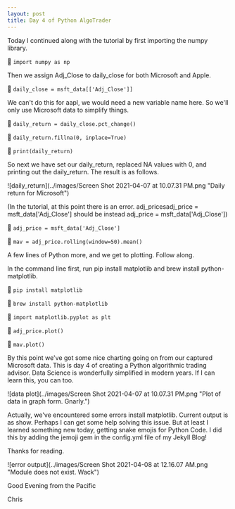 ```yaml
---
layout: post
title: Day 4 of Python AlgoTrader
---
```



Today I continued along with the tutorial by first importing the numpy library.


:snake: `import numpy as np`


Then we assign Adj_Close to daily_close for both Microsoft and Apple.


:snake: `daily_close = msft_data[['Adj_Close']]`


We can't do this for aapl, we would need a new variable name here. So we'll only use Microsoft data to simplify things.


:snake: `daily_return = daily_close.pct_change()`


:snake: `daily_return.fillna(0, inplace=True)`


:snake: `print(daily_return)`


So next we have set our daily_return, replaced NA values with 0, and printing out the daily_return. The result is as follows. 


![daily_return](../images/Screen Shot 2021-04-07 at 10.07.31 PM.png "Daily return for Microsoft")


(In the tutorial, at this point there is an error. adj_pricesadj_price = msft_data['Adj_Close'] should be instead adj_price = msft_data['Adj_Close'])


:snake: `adj_price = msft_data['Adj_Close']`


:snake: `mav = adj_price.rolling(window=50).mean()`


A few lines of Python more, and we get to plotting. Follow along.


In the command line first, run pip install matplotlib and brew install python-matplotlib.


:snake: `pip install matplotlib`


:snake: `brew install python-matplotlib`


:snake: `import matplotlib.pyplot as plt`


:snake: `adj_price.plot()`


:snake: `mav.plot()`


By this point we've got some nice charting going on from our captured Microsoft data. This is day 4 of creating a Python algorithmic trading advisor.
Data Science is wonderfully simplified in modern years. If I can learn this, you can too.

![data plot](../images/Screen Shot 2021-04-07 at 10.07.31 PM.png "Plot of data in graph form. Gnarly.")


Actually, we've encountered some errors install matplotlib. Current output is as show. Perhaps I can get some help solving this issue. But at least I learned something new today, getting snake emojis for Python Code. I did this by adding the jemoji gem in the config.yml file of my Jekyll Blog! 

Thanks for reading.


![error output](../images/Screen Shot 2021-04-08 at 12.16.07 AM.png "Module does not exist. Wack")


Good Evening from the Pacific


Chris
